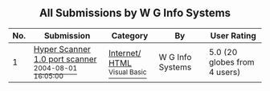﻿<div align="center">

## All Submissions by W G Info Systems

</div>

No.  | Submission | Category | By   | User Rating
---- | ---------- | -------- | ---- | -----------
1 | [Hyper Scanner 1\.0 port scanner<br /><sup>2004-08-01 16:05:00</sup>](https://github.com/Planet-Source-Code/w-g-info-systems-hyper-scanner-1-0-port-scanner__1-55290) | [Internet/ HTML<br /><sup>Visual Basic</sup>](../ByCategory/internet-html__1-34.md) | W G Info Systems | 5.0 (20 globes from 4 users)

